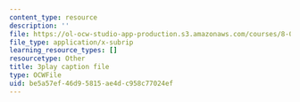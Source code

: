 ```yaml
---
content_type: resource
description: ''
file: https://ol-ocw-studio-app-production.s3.amazonaws.com/courses/8-01sc-classical-mechanics-fall-2016/be5a57ef46d95815ae4dc958c77024ef_X9K8LT7SCZ0.vtt
file_type: application/x-subrip
learning_resource_types: []
resourcetype: Other
title: 3play caption file
type: OCWFile
uid: be5a57ef-46d9-5815-ae4d-c958c77024ef
---
```

